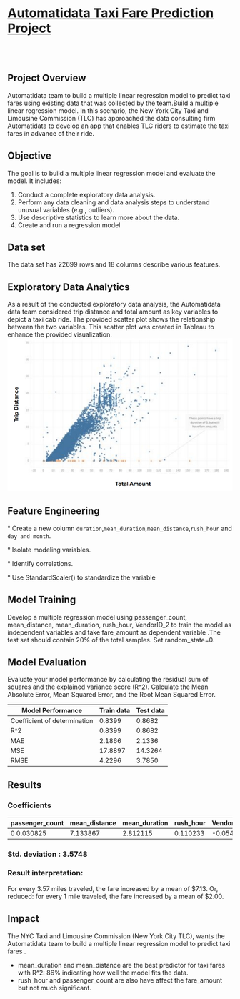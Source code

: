 # <ins>Automatidata Taxi Fare Prediction Project</ins>
<br></br>
## Project Overview 
Automatidata team to build a multiple linear regression model to predict taxi
fares using existing data that was collected by the team.Build a multiple linear regression model. In this scenario, the New York City Taxi and Limousine Commission (TLC) has approached the data consulting firm Automatidata to develop an app that enables TLC riders to estimate the taxi fares in advance of their ride.
## Objective 
The goal is to build a multiple linear regression model and evaluate the model. It includes:

1. Conduct a complete exploratory data analysis.
2. Perform any data cleaning and data analysis steps to understand unusual variables (e.g., outliers).
3. Use descriptive statistics to learn more about the data.
4. Create and run a regression model

 ## Data set 
 The data set has 22699 rows and 18 columns describe various features. 
 
 ## Exploratory Data Analytics 
As a result of the conducted exploratory data analysis, the Automatidata data team considered trip distance and total amount as key variables to depict a taxi cab ride. The provided scatter plot shows the relationship between the two variables. This scatter plot was created in Tableau to enhance the provided visualization.
![alt text](https://github.com/mayanktiwari-cpu/Data_science_project/blob/7ee4e9e07c1310122bdeb020849a530454b8374d/Automatidata%20Taxi%20Fare%20Prediction%20Project/Screenshot_2025-08-24-20-02-00-22_e2d5b3f32b79de1d45acd1fad96fbb0f.jpg)

## Feature Engineering 
° Create a new column `duration`,`mean_duration`,`mean_distance`,`rush_hour` and `day and month`.

° Isolate modeling variables.

° Identify correlations.

° Use StandardScaler() to standardize the variable 
## Model Training 

Develop a multiple regression model using  passenger_count, mean_distance, mean_duration, rush_hour, VendorID_2 to train the model as independent variables and take fare_amount as dependent variable .The test set should contain 20% of the total samples. Set random_state=0.
## Model Evaluation 

Evaluate your model performance by calculating the residual sum of squares and the explained variance score (R^2). Calculate the Mean Absolute Error, Mean Squared Error, and the Root Mean Squared Error.

|Model Performance |Train data |Test data |
|-----|-----|----|
|Coefficient of determination|0.8399|0.8682|
|R^2|0.8399|0.8682|
|MAE|2.1866|2.1336|
|MSE|17.8897|14.3264|
|RMSE|4.2296|3.7850|

## Results 
### Coefficients
|passenger_count | mean_distance| mean_duration |rush_hour | VendorID_2|
|----|----|----|----|----|
0 0.030825| 7.133867| 2.812115 |0.110233 |-0.054373

### Std. deviation : 3.5748

### Result interpretation:

For every 3.57 miles traveled, the fare increased by a mean of \$7.13. Or, reduced: for every 1 mile traveled, the fare increased by a mean of \$2.00.
## Impact 
The NYC Taxi and Limousine Commission (New York City
TLC), wants the Automatidata team to build a multiple linear regression model to predict taxi
fares .

- mean_duration and mean_distance are the best predictor for taxi fares with R^2: 86% indicating how well the model fits the data.
- rush_hour and passenger_count are also have affect the fare_amount but not much significant.
